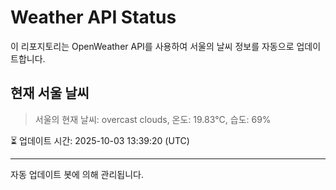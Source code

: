 
# Weather API Status

이 리포지토리는 OpenWeather API를 사용하여 서울의 날씨 정보를 자동으로 업데이트합니다.

## 현재 서울 날씨
> 서울의 현재 날씨: overcast clouds, 온도: 19.83°C, 습도: 69%

⏳ 업데이트 시간: 2025-10-03 13:39:20 (UTC)

---
자동 업데이트 봇에 의해 관리됩니다.
